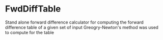 # FwdDiffTable
Stand alone forward difference calculator for computing the forward difference table of a given set of input
Greogry-Newton's method was used to compute for the table
